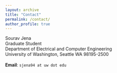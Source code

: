 ```yaml
---
layout: archive
title: "Contact"
permalink: /contact/
author_profile: true
---
```


<p>
Sourav Jena <br/>
Graduate Student <br/>
Department of Electrical and Computer Engineering <br/>
University of Washington, Seattle WA 98195-2500 <br/><br/>
<b>Email</b>: <code class="highlighter-rouge">sjena94 at uw dot edu</code>
</p>
